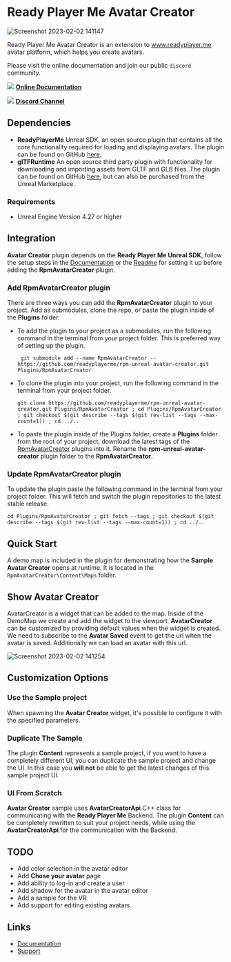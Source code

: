 # Ready Player Me Avatar Creator

![Screenshot 2023-02-02 141147](https://user-images.githubusercontent.com/3124894/216334496-96b035ce-d6dc-4609-a43a-f53cf8722a92.png)

Ready Player Me Avatar Creator is an extension to www.readyplayer.me avatar platform, which helps you create avatars.

Please visit the online documentation and join our public `discord` community.

![](https://i.imgur.com/zGamwPM.png) **[Online Documentation]( https://docs.readyplayer.me/ready-player-me/integration-guides/unreal-sdk )**

![](https://i.imgur.com/FgbNsPN.png) **[Discord Channel]( https://discord.gg/9veRUu2 )**

## Dependencies
- **ReadyPlayerMe** Unreal SDK, an open source plugin that contains all the core functionality required for loading and displaying avatars.
  The plugin can be found on GitHub [here](https://github.com/readyplayerme/rpm-unreal-sdk).
- **glTFRuntime** An open source third party plugin with functionality for downloading and importing assets from GLTF and GLB files.
  The plugin can be found on GitHub [here](https://github.com/rdeioris/glTFRuntime), but can also be purchased from the Unreal Marketplace.

### Requirements

- Unreal Engine Version 4.27 or higher

## Integration

**Avatar Creator** plugin depends on the **Ready Player Me Unreal SDK**, follow the setup steps in the [Documentation](https://docs.readyplayer.me/ready-player-me/integration-guides/unreal-engine/quickstart) or the [Readme](https://github.com/readyplayerme/rpm-unreal-sdk/blob/master/README.md) for setting it up before adding the **RpmAvatarCreator** plugin.

### Add RpmAvatarCreator plugin

There are three ways you can add the **RpmAvatarCreator** plugin to your project. Add as submodules, clone the repo, or paste the plugin inside of the **Plugins** folder.

- To add the plugin to your project as a submodules, run the following command in the terminal from your project folder. This is preferred way of setting up the plugin.

  ```
   git submodule add --name RpmAvatarCreator -- https://github.com/readyplayerme/rpm-unreal-avatar-creator.git Plugins/RpmAvatarCreator
  ```

- To clone the plugin into your project, run the following command in the terminal from your project folder.

  ```
  git clone https://github.com/readyplayerme/rpm-unreal-avatar-creator.git Plugins/RpmAvatarCreator ; cd Plugins/RpmAvatarCreator ; git checkout $(git describe --tags $(git rev-list --tags --max-count=1)) ; cd ../..
  ```

- To paste the plugin inside of the Plugins folder, create a **Plugins** folder from the root of your project, download the latest tags of the [RpmAvatarCreator](https://github.com/readyplayerme/rpm-unreal-avatar-creator.git) plugins into it. Rename the **rpm-unreal-avatar-creator** plugin folder to the **RpmAvatarCreator**.

### Update RpmAvatarCreator plugin

To update the plugin paste the following command in the terminal from your project folder. This will fetch and switch the plugin repositories to the latest stable release.

  ```
  cd Plugins/RpmAvatarCreator ; git fetch --tags ; git checkout $(git describe --tags $(git rev-list --tags --max-count=1)) ; cd ../..
  ```

## Quick Start

A demo map is included in the plugin for demonstrating how the **Sample Avatar Creator** opens at runtime. It is located in the `RpmAvatarCreator\Content\Maps` folder.

## Show Avatar Creator

AvatarCreator is a widget that can be added to the map.
Inside of the DemoMap we create and add the widget to the viewport.
**AvatarCreator** can be customized by providing default values when the widget is created.
We need to subscribe to the **Avatar Saved** event to get the url when the avatar is saved.
Additionally we can load an avatar with this url.

![Screenshot 2023-02-02 141254](https://user-images.githubusercontent.com/3124894/216334568-a64b674c-f9b8-4da7-a74e-4ba3249f8798.png)

## Customization Options

### Use the Sample project
When spawning the **Avatar Creator** widget, it's possible to configure it with the specified parameters.

### Duplicate The Sample
The plugin **Content** represents a sample project, if you want to have a completely different UI, you can duplicate the sample project and change the UI.
In this case you **will not** be able to get the latest changes of this sample project UI.

### UI From Scratch
**Avatar Creator** sample uses **AvatarCreatorApi** C++ class for communicating with the **Ready Player Me** Backend. The plugin **Content** can be completely rewritten to suit your project needs, while using the **AvatarCreatorApi** for the communication with the Backend.

## TODO

- Add color selection in the avatar editor
- Add **Chose your avatar** page
- Add ability to log-in and create a user
- Add shadow for the avatar in the avatar editor
- Add a sample for the VR
- Add support for editing existing avatars

## Links
- [Documentation](https://docs.readyplayer.me/ready-player-me/integration-guides/unreal-engine)
- [Support](https://docs.readyplayer.me/ready-player-me/integration-guides/unreal-engine/troubleshooting)
